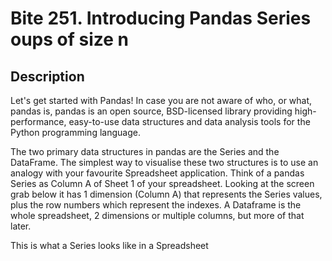 # Bite 251. Introducing Pandas Series oups of size n

## Description

Let's get started with Pandas! In case you are not aware of who, or what, pandas is, pandas is an open source, BSD-licensed library providing high-performance, easy-to-use data structures and data analysis tools for the Python programming language.

The two primary data structures in pandas are the Series and the DataFrame. The simplest way to visualise these two structures is to use an analogy with your favourite Spreadsheet application. Think of a pandas Series as Column A of Sheet 1 of your spreadsheet. Looking at the screen grab below it has 1 dimension (Column A) that represents the Series values, plus the row numbers which represent the indexes. A Dataframe is the whole spreadsheet, 2 dimensions or multiple columns, but more of that later.

This is what a Series looks like in a Spreadsheet